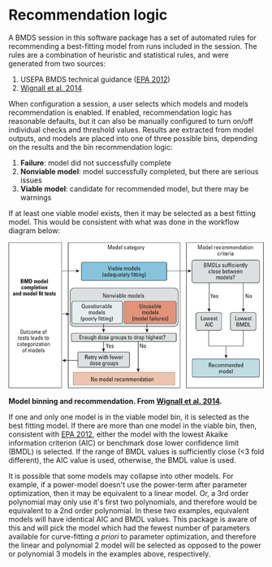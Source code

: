 # Recommendation logic

A BMDS session in this software package has a set of automated rules for recommending a best-fitting model from runs included in the session. The rules are a combination of heuristic and statistical rules, and were generated from two sources:

1. USEPA BMDS technical guidance ([EPA 2012](https://www.epa.gov/risk/benchmark-dose-technical-guidance))
2. [Wignall et al. 2014](http://dx.doi.org/10.1289/ehp.1307539)

When configuration a session, a user selects which models and models recommendation is enabled. If enabled, recommendation logic has reasonable defaults, but it can also be manually configured to turn on/off individual checks and threshold values. Results are extracted from model outputs, and models are placed into one of three possible bins, depending on the results and the bin recommendation logic:

1. **Failure**: model did not successfully complete
2. **Nonviable model**: model successfully completed, but there are serious issues
3. **Viable model**: candidate for recommended model, but there may be warnings

If at least one viable model exists, then it may be selected as a best fitting model. This would be consistent with what was done in the workflow diagram below:

![Recommendation logic diagram](../_static/img/logic.png)

**Model binning and recommendation. From [Wignall et al. 2014](http://dx.doi.org/10.1289/ehp.1307539).**

If one and only one model is in the viable model bin, it is selected as the best fitting model. If there are more than one model in the viable bin, then, consistent with [EPA 2012](https://www.epa.gov/risk/benchmark-dose-technical-guidance), either the model with the lowest Akaike information criterion (AIC) or benchmark dose lower confidence limit (BMDL) is selected. If the range of BMDL values is sufficiently close (<3 fold different), the AIC value is used, otherwise, the BMDL value is used.

It is possible that some models may collapse into other models. For example, if a power-model doesn't use the power-term after parameter optimization, then it may be equivalent to a linear model. Or, a 3rd order polynomial may only use it's first two polynomials, and therefore would be equivalent to a 2nd order polynomial. In these two examples, equivalent models will have identical AIC and BMDL values. This package is aware of this and will pick the model which had the fewest number of parameters available for curve-fitting *a priori* to parameter optimization, and therefore the linear and polynomial 2 model will be selected as opposed to the power or polynomial 3 models in the examples above, respectively.
